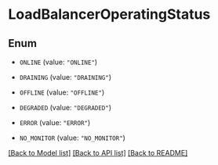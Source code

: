 # LoadBalancerOperatingStatus

## Enum


* `ONLINE` (value: `"ONLINE"`)

* `DRAINING` (value: `"DRAINING"`)

* `OFFLINE` (value: `"OFFLINE"`)

* `DEGRADED` (value: `"DEGRADED"`)

* `ERROR` (value: `"ERROR"`)

* `NO_MONITOR` (value: `"NO_MONITOR"`)


[[Back to Model list]](../README.md#documentation-for-models) [[Back to API list]](../README.md#documentation-for-api-endpoints) [[Back to README]](../README.md)


